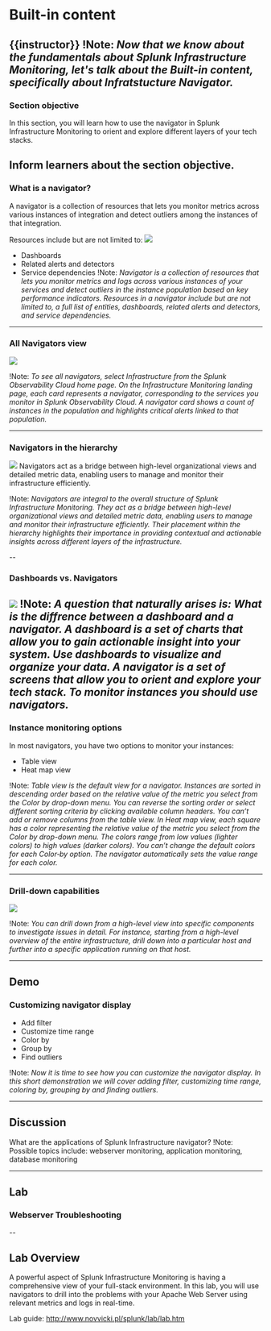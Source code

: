 # Built-in content
{{instructor}}
!Note:
*Now that we know about the fundamentals about Splunk Infrastructure Monitoring, let's talk about the Built-in content, specifically about Infratstucture Navigator.*
---

### Section objective
In this section, you will learn how to use the navigator in Splunk Infrastructure Monitoring to orient and explore different layers of your tech stacks.

Inform learners about the section objective.
---

### What is a navigator?

A navigator is a collection of resources that lets you monitor metrics across various instances of integration and detect outliers among the instances of that integration.

Resources include but are not limited to:
![](img/navigator.png)

- Dashboards
- Related alerts and detectors
- Service dependencies
!Note:
*Navigator is a collection of resources that lets you monitor metrics and logs across various instances of your services and detect outliers in the instance population based on key performance indicators. Resources in a navigator include but are not limited to, a full list of entities, dashboards, related alerts and detectors, and service dependencies.*

---

### All Navigators view
![](img/navigators.png)

!Note:
*To see all navigators, select Infrastructure from the Splunk Observability Cloud home page. On the Infrastructure Monitoring landing page, each card represents a navigator, corresponding to the services you monitor in Splunk Observability Cloud. A navigator card shows a count of instances in the population and highlights critical alerts linked to that population.*

---

### Navigators in the hierarchy
![](img/hierarchy.png)
Navigators act as a bridge between high-level organizational views and detailed metric data, enabling users to manage and monitor their infrastructure efficiently.

!Note:
*Navigators are integral to the overall structure of Splunk Infrastructure Monitoring. They act as a bridge between high-level organizational views and detailed metric data, enabling users to manage and monitor their infrastructure efficiently. Their placement within the hierarchy highlights their importance in providing contextual and actionable insights across different layers of the infrastructure.*

--

### Dashboards vs. Navigators
![](img/navvsdash.png)
!Note:
*A question that naturally arises is: What is the diffrence between a dashboard and a navigator. A dashboard is a set of charts that allow you to gain actionable insight into your system. Use dashboards to visualize and organize your data. A navigator is a set of screens that allow you to orient and explore your tech stack. To monitor instances you should use navigators.*
---

### Instance monitoring options
In most navigators, you have two options to monitor your instances: 
- Table view
- Heat map view
  

!Note:
*Table view is the default view for a navigator. Instances are sorted in descending order based on the relative value of the metric you select from the Color by drop-down menu. You can reverse the sorting order or select different sorting criteria by clicking available column headers. You can’t add or remove columns from the table view. In Heat map view, each square has a color representing the relative value of the metric you select from the Color by drop-down menu. The colors range from low values (lighter colors) to high values (darker colors). You can’t change the default colors for each Color‑by option. The navigator automatically sets the value range for each color.*

---

### Drill-down capabilities
![](img/drilld.png)

!Note:
*You can drill down from a high-level view into specific components to investigate issues in detail. For instance, starting from a high-level overview of the entire infrastructure, drill down into a particular host and further into a specific application running on that host.*

---

## Demo
### Customizing navigator display

- Add filter
- Customize time range
- Color by
- Group by
- Find outliers

!Note:
*Now it is time to see how you can customize the navigator display. In this short demonstration we will cover adding filter, customizing time range, coloring by, grouping by and finding outliers.*

---

## Discussion
What are the applications of Splunk Infrastructure navigator?
!Note:
Possible topics include: webserver monitoring, application monitoring, database monitoring

---

## Lab
### Webserver Troubleshooting

--

## Lab Overview
A powerful aspect of Splunk Infrastructure Monitoring is having a comprehensive view of your full-stack environment. In this lab, you will use navigators to drill into the problems with your Apache Web Server using relevant metrics and logs in real-time.

Lab guide: http://www.novvicki.pl/splunk/lab/lab.htm